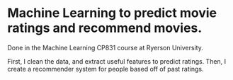 # Machine Learning to predict movie ratings and recommend movies.

Done in the Machine Learning CP831 course at Ryerson University.

First, I clean the data, and extract useful features to predict ratings. Then, I create a recommender system for people based off of past ratings.
